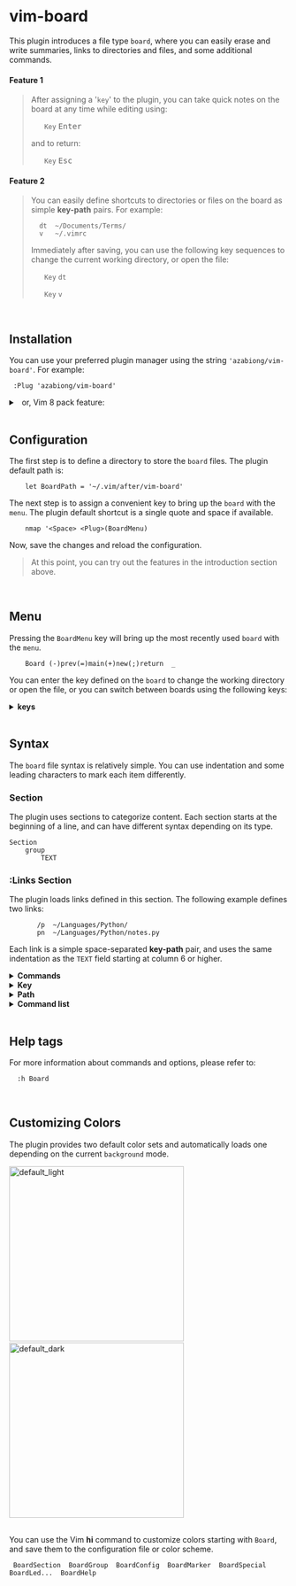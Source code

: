 <!-- https://github.com/azabiong/vim-board -->

# vim-board

This plugin introduces a file type `board`, where you can easily erase and write summaries,
links to directories and files, and some additional commands.

#### Feature 1

> After assigning a '`key`' to the plugin, you can take quick notes on the board at any time while editing using:
>
> &nbsp; &nbsp; &nbsp; `Key` <kbd>Enter</kbd>
>
> and to return:
>
> &nbsp; &nbsp; &nbsp; `Key` <kbd>Esc</kbd>

#### Feature 2

> You can easily define shortcuts to directories or files on the board as simple **key-path** pairs. For example:
> ```
>   dt  ~/Documents/Terms/
>   v   ~/.vimrc
> ```
> Immediately after saving, you can use the following key sequences to change the
> current working directory, or open the file:
>
> &nbsp; &nbsp; &nbsp; `Key` `dt`
>
> &nbsp; &nbsp; &nbsp; `Key` `v`

<br>

## Installation

You can use your preferred plugin manager using the string `'azabiong/vim-board'`. For example:
```vim
 :Plug 'azabiong/vim-board'
```
<details>
<summary> &nbsp; or, Vim 8 pack feature: </summary>
<br>

> |Linux, Mac| Windows &nbsp;|
> |:--:|--|
> |~/.vim| ~/vimfiles|
>
> in the terminal:
> ```zsh
> cd ~/.vim && git clone --depth=1 https://github.com/azabiong/vim-board.git pack/azabiong/start/vim-board
> cd ~/.vim && vim -u NONE -c "helptags pack/azabiong/start/vim-board/doc" -c q
> ```
</details>
<br>

## Configuration

The first step is to define a directory to store the `board` files. The plugin default path is:
```vim
    let BoardPath = '~/.vim/after/vim-board'
```
The next step is to assign a convenient key to bring up the `board` with the `menu`. The plugin
default shortcut is a single quote and space if available.
```vim
    nmap '<Space> <Plug>(BoardMenu)
```
Now, save the changes and reload the configuration.

> At this point, you can try out the features in the introduction section above.

<br>

## Menu

Pressing the `BoardMenu` key will bring up the most recently used `board` with the `menu`.
```
    Board (-)prev(=)main(+)new(;)return  _
```
You can enter the key defined on the `board` to change the working directory or
open the file, or you can switch between boards using the following keys:

<details>
<summary><b> keys </b></summary>
<br>

  |key|function|
  |:--:|:--|
  |<kbd>Enter</kbd>|edit current board|
  |<kbd>Esc</kbd>  |return|
  |<kbd>;</kbd>    |return|
  |<kbd>Space</kbd>|scroll down|
  |<kbd>↓</kbd>    |scroll down|
  |<kbd>↑</kbd>    |scroll up|
  |<kbd>Ctrl</kbd><kbd>Space</kbd> |scroll up|
  |<kbd>-</kbd>    |switch to previous board|
  |<kbd>=</kbd>    |switch to main board|
  |<kbd>+</kbd>    |add new board|
  |<kbd>.</kbd>    |link current board|
  |<kbd>:</kbd>    |command-line mode|

For manually opened boards, you can use the `(.)link` menu with the <kbd>.</kbd> key to
activate links defined on the board.
</details>
<br>

## Syntax

The `board` file syntax is relatively simple. You can use indentation and some
leading characters to mark each item differently.

### Section

The plugin uses sections to categorize content. Each section starts at the beginning of a line,
and can have different syntax depending on its type.
```
Section
    group
        TEXT
```

### :Links Section

 The plugin loads links defined in this section. The following example defines
 two links:
 ```
        /p  ~/Languages/Python/
        pn  ~/Languages/Python/notes.py
 ```

 Each link is a simple space-separated **key-path** pair, and uses the same
 indentation as the `TEXT` field starting at column 6 or higher.

<details>
<summary><b> Commands </b></summary> 
<br>

You can also add additional commands using `|` bar. For example, to update
the `NERDTree` list after changing the current working directory: 
```vim
        /p  ~/Languages/Python/ | NERDTreeCWD
```

After opening the file, to scroll line 128 to the top:
```vim
        pn  ~/Languages/Python/notes.py | 128 | normal! zt
```
When switching to another board stored in the `BoardPath` directory, you can omit
the path and specify only the file name. For example:
```vim
        'r  reference.board
        /r  ~/Reference/Code/Library/ | reference.board | Hi:load reference
```
<br>
</details>

<details>
<summary><b> Key </b></summary>
<br>

A key can consist of any combination of symbols, alphanumeric, and Unicode
characters except those that start with some predefined characters.

Available leading characters:
```
    ~!@$%^_()[]{}<>'"/?,0-9a-zA-Z and Unicode characters
```
Used in the syntax and menu:
```
    #  comment             ;  return
    :  setting             -  previous
    |  command             =  main
    *` special             +  new
    -  plain text          .  load
    &  reference           :  command
```
You can also define the same key differently on each board.

#### 🍏 &nbsp;Tip

When you suddenly have multiple to-do lists, numbering can be useful.
```vim
        t1  ~/Todo/file1 | /item | echo ' find item' 
        t2  ~/Todo/dir2/ | echo ' add file2'
```
#### Long key

You only need to enter the unique prefix part of the key. For example, if you
define a long key `xylophone` and don't have a key that starts with `xy`, you can
open the link with `xy` <kbd>Enter</kbd>.

<br>
</details>

<details>
<summary><b> Path </b></summary>
<br>

To easily define a link to a file, the plugin supports copying the current file's path to a register 
when the `menu` key is pressed (by default the `b` register) .  

To paste the path stored in register `b` in insert mode:

&nbsp; &nbsp; &nbsp; <kbd>Ctrl</kbd>+<kbd>R</kbd> `b`

<br>
</details>

<details>
<summary><b> Command list </b></summary>
<br>

**Multi-line commands** &nbsp;can be set using the leading bar `|` character.
```vim
        m   ~/directory/or_file
            | echo 'foo'
            | echo 'bar'
```
#### Commands only

You can also define just a list of commands.  

For example, to copy a frequently used string to clipboard:
```vim
        c1  | let @+ = "copy this string to clipboard"
```

To define some input from the shell tool:
```vim
        c2  | new _tmp_ | %! curl -sI example.com
```

#### Stop command

To stop a long list of commands while processing, press the `menu` key and 
input <kbd>Ctrl</kbd>+<kbd>C</kbd> or an undefined key.  
<br>


#### Link reference

You can use the `&` symbol to run other links.
```vim
        N   | NERDTreeCWD
        d   ~/directory | &N
```

</details>
<br>

## Help tags

For more information about commands and options, please refer to:
```vim
  :h Board
```

<br>

## Customizing Colors

The plugin provides two default color sets and automatically loads one depending on the current `background` mode.

<div style="display:inline-block">
<img width="316" alt="default_light" src="https://user-images.githubusercontent.com/83812658/160866907-19b697fa-c9b3-4f50-8402-33c80fdc9c26.png">&nbsp;
<img width="316" alt="default_dark" src="https://user-images.githubusercontent.com/83812658/160867186-d91f778d-b182-408f-9598-1ff6981b7bc5.png">
</div><br><br> 

You can use the Vim **hi** command to customize colors starting with `Board`, 
and save them to the configuration file or color scheme.
```
 BoardSection  BoardGroup  BoardConfig  BoardMarker  BoardSpecial  BoardLed...  BoardHelp
```
<br>

